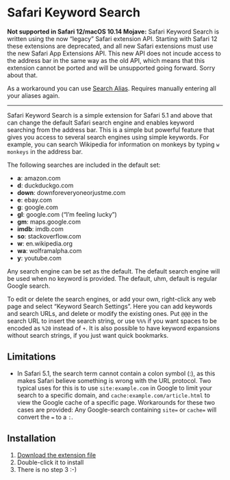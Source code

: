 Safari Keyword Search
=====================

**Not supported in Safari 12/macOS 10.14 Mojave:** Safari Keyword Search is written using the now “legacy” Safari extension API. Starting with Safari 12 these extensions are deprecated, and all new Safari extensions must use the new Safari App Extensions API. This new API does not incude access to the address bar in the same way as the old API, which means that this extension cannot be ported and will be unsupported going forward. Sorry about that.

As a workaround you can use [Search Alias](https://safari-extensions.apple.com/details/?id=com.damiancarrillo.search-alias-RADJYLEN7P). Requires manually entering all your aliases again.

----

Safari Keyword Search is a simple extension for Safari 5.1 and above that can change the default Safari search engine and enables keyword searching from the address bar. This is a simple but powerful feature that gives you access to several search engines using simple keywords. For example, you can search Wikipedia for information on monkeys by typing `w monkeys` in the address bar.

The following searches are included in the default set:

- **a**: amazon.com
- **d**: duckduckgo.com
- **down**: downforeveryoneorjustme.com
- **e**: ebay.com
- **g**: google.com
- **gl**: google.com (“I’m feeling lucky”)
- **gm**: maps.google.com
- **imdb**: imdb.com
- **so**: stackoverflow.com
- **w**: en.wikipedia.org
- **wa**: wolframalpha.com
- **y**: youtube.com

Any search engine can be set as the default. The default search engine will be used when no keyword is provided. The default, uhm, default is regular Google search.

To edit or delete the search engines, or add your own, right-click any web page and select “Keyword Search Settings”. Here you can add keywords and search URLs, and delete or modify the existing ones. Put `@@@` in the search URL to insert the search string, or use `%%%` if you want spaces to be encoded as `%20` instead of `+`. It is also possible to have keyword expansions without search strings, if you just want quick bookmarks.


Limitations
-----------

- In Safari 5.1, the search term cannot contain a colon symbol (:), as this makes Safari believe something is wrong with the URL protocol. Two typical uses for this is to use `site:example.com` in Google to limit your search to a specific domain, and `cache:example.com/article.html` to view the Google cache of a specific page. Workarounds for these two cases are provided: Any Google-search containing `site=` or `cache=` will convert the `=` to a `:`.

Installation
------------

1. [Download the extension file](http://safarikeywordsearch.aurlien.net/SafariKeywordSearch.safariextz)
2. Double-click it to install
3. There is no step 3 :-)
